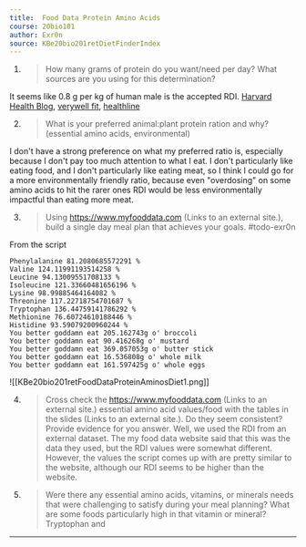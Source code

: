 ```yaml
---
title:  Food Data Protein Amino Acids
course: 20bio101
author: Exr0n
source: KBe20bio201retDietFinderIndex
---
```


1. > How many grams of protein do you want/need per day? What sources are you using for this determination?

It seems like 0.8 g per kg of human male is the accepted RDI. [Harvard Health Blog](https://www.health.harvard.edu/blog/how-much-protein-do-you-need-every-day-201506188096), [verywell fit](https://www.verywellfit.com/how-to-calculate-how-much-protein-you-need-3955709), [healthline](https://www.healthline.com/nutrition/how-much-protein-per-day)

2.  > What is your preferred animal:plant protein ration and why? (essential amino acids, environmental)

I don't have a strong preference on what my preferred ratio is, especially because I don't pay too much attention to what I eat. I don't particularly like eating food, and I don't particularly like eating meat, so I think I could go for a more environmentally friendly ratio, because even "overdosing" on some amino acids to hit the rarer ones RDI would be less environmentally impactful than eating more meat.

3.  > Using  https://www.myfooddata.com (Links to an external site.), build a single day meal plan that achieves your goals. 
#todo-exr0n

From the script
```
Phenylalanine 81.2080685572291 %
Valine 124.11991193514258 %
Leucine 94.13009551708133 %
Isoleucine 121.33660481656196 %
Lysine 98.99885464164082 %
Threonine 117.22718754701687 %
Tryptophan 136.44759141786292 %
Methionine 76.60724610188446 %
Histidine 93.59079200960244 %
You better goddamn eat 205.162743g o' broccoli
You better goddamn eat 90.416268g o' mustard
You better goddamn eat 369.057053g o' butter stick
You better goddamn eat 16.536808g o' whole milk
You better goddamn eat 161.597425g o' whole eggs
```

![[KBe20bio201retFoodDataProteinAminosDiet1.png]]

4. > Cross check the https://www.myfooddata.com (Links to an external site.) essential amino acid values/food with the tables in the slides (Links to an external site.). Do they seem consistent? Provide evidence for you answer.
Well, we used the RDI from an external dataset. The my food data website said that this was the data they used, but the RDI values were somewhat different. However, the values the script comes up with are pretty similar to the website, although our RDI seems to be higher than the website.

 5. > Were there any essential amino acids, vitamins, or minerals needs that were challenging to satisfy during your meal planning?   What are some foods particularly high in that vitamin or mineral?
 Tryptophan and 

---
